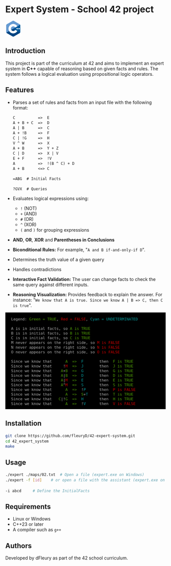 # Expert System - School 42 project

<img src="https://raw.githubusercontent.com/devicons/devicon/master/icons/cplusplus/cplusplus-original.svg" alt="cplusplus" width="50" height="50"/>

## Introduction

This project is part of the curriculum at 42 and aims to implement an expert system in **C++** capable of reasoning based on given facts and rules. The system follows a logical evaluation using propositional logic operators.

## Features

- Parses a set of rules and facts from an input file with the following format:

  ```
  C          =>  E
  A + B + C  =>  D
  A | B      =>  C
  A + !B     =>  F
  C | !G     =>  H
  V ^ W      =>  X
  A + B      =>  Y + Z
  C | D      =>  X | V
  E + F      =>  !V
  A          =>  !(B ^ C) + D
  A + B      <=> C

  =ABG  # Initial Facts

  ?GVX  # Queries
  ```

- Evaluates logical expressions using:

  - `!` (NOT)
  - `+` (AND)
  - `#` (OR)
  - `^` (XOR)
  - `(` and `)` for grouping expressions

- **AND**, **OR**, **XOR** and **Parentheses in Conclusions**
- **Biconditional Rules:** For example, "`A and B if-and-only-if D`".
- Determines the truth value of a given query
- Handles contradictions
- **Interactive Fact Validation:** The user can change facts to check the same query against different inputs.
- **Reasoning Visualization:** Provides feedback to explain the answer.
  For instance: "`We know that A is true. Since we know A | B => C, then C is true`".

![Screenshot](./assets/screenshot-01.png)

## Installation

```bash
git clone https://github.com/fleuryD/42-expert-system.git
cd 42_expert_system
make
```

## Usage

```bash
./expert ./maps/02.txt	# Open a file (expert.exe on Windows)
./expert -f [id]	# or open a file with the assistant (expert.exe on Windows)

-i abcd		# Define the InitialFacts
```

## Requirements

- Linux or Windows
- C++23 or later
- A compiler such as `g++`

## Authors

Developed by dFleury as part of the 42 school curriculum.
